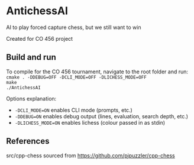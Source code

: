 # AntichessAI

AI to play forced capture chess, but we still want to win

Created for CO 456 project

## Build and run

To compile for the CO 456 tournament, navigate to the root folder and run:
`cmake . -DDEBUG=OFF -DCLI_MODE=OFF -DLICHESS_MODE=OFF`  
`make`  
`./AntichessAI`

Options explanation:
- `-DCLI_MODE=ON` enables CLI mode (prompts, etc.)  
- `-DDEBUG=ON` enables debug output (lines, evaluation, search depth, etc.)  
- `-DLICHESS_MODE=ON` enables lichess (colour passed in as stdin)

## References

src/cpp-chess sourced from https://github.com/pjpuzzler/cpp-chess
